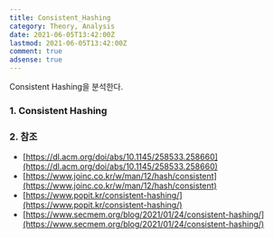 ```yaml
---
title: Consistent_Hashing
category: Theory, Analysis
date: 2021-06-05T13:42:00Z
lastmod: 2021-06-05T13:42:00Z
comment: true
adsense: true
---
```


Consistent Hashing을 분석한다.

### 1. Consistent Hashing

### 2. 참조

* [https://dl.acm.org/doi/abs/10.1145/258533.258660](https://dl.acm.org/doi/abs/10.1145/258533.258660)
* [https://www.joinc.co.kr/w/man/12/hash/consistent](https://www.joinc.co.kr/w/man/12/hash/consistent)
* [https://www.popit.kr/consistent-hashing/](https://www.popit.kr/consistent-hashing/)
* [https://www.secmem.org/blog/2021/01/24/consistent-hashing/](https://www.secmem.org/blog/2021/01/24/consistent-hashing/)